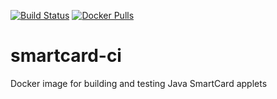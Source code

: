 [![Build Status](https://drone-github.chrz.de/api/badges/DangerousThings/smartcard-ci/status.svg)](https://drone-github.chrz.de/DangerousThings/smartcard-ci)
[![Docker Pulls](https://img.shields.io/docker/pulls/stargate01/smartcard-ci)](https://hub.docker.com/r/stargate01/smartcard-ci)

# smartcard-ci

Docker image for building and testing Java SmartCard applets

